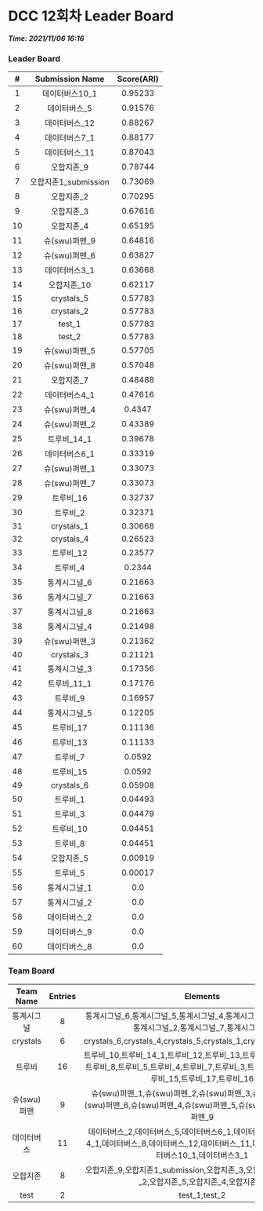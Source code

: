 # DCC 12회차 Leader Board
***Time: 2021/11/06 16:16***

### Leader Board

|#|Submission Name|Score(ARI)|
|:---:|:---:|:---:|
|1|데이터버스10_1|0.95233|
|2|데이터버스_5|0.91576|
|3|데이터버스_12|0.88267|
|4|데이터버스7_1|0.88177|
|5|데이터버스_11|0.87043|
|6|오합지존_9|0.78744|
|7|오합지존1_submission|0.73069|
|8|오합지존_2|0.70295|
|9|오합지존_3|0.67616|
|10|오합지존_4|0.65195|
|11|슈(swu)퍼맨_9|0.64816|
|12|슈(swu)퍼맨_6|0.63827|
|13|데이터버스3_1|0.63668|
|14|오합지존_10|0.62117|
|15|crystals_5|0.57783|
|16|crystals_2|0.57783|
|17|test_1|0.57783|
|18|test_2|0.57783|
|19|슈(swu)퍼맨_5|0.57705|
|20|슈(swu)퍼맨_8|0.57048|
|21|오합지존_7|0.48488|
|22|데이터버스4_1|0.47616|
|23|슈(swu)퍼맨_4|0.4347|
|24|슈(swu)퍼맨_2|0.43389|
|25|트루비_14_1|0.39678|
|26|데이터버스6_1|0.33319|
|27|슈(swu)퍼맨_1|0.33073|
|28|슈(swu)퍼맨_7|0.33073|
|29|트루비_16|0.32737|
|30|트루비_2|0.32371|
|31|crystals_1|0.30668|
|32|crystals_4|0.26523|
|33|트루비_12|0.23577|
|34|트루비_4|0.2344|
|35|통계시그널_6|0.21663|
|36|통계시그널_7|0.21663|
|37|통계시그널_8|0.21663|
|38|통계시그널_4|0.21498|
|39|슈(swu)퍼맨_3|0.21362|
|40|crystals_3|0.21121|
|41|통계시그널_3|0.17356|
|42|트루비_11_1|0.17176|
|43|트루비_9|0.16957|
|44|통계시그널_5|0.12205|
|45|트루비_17|0.11136|
|46|트루비_13|0.11133|
|47|트루비_7|0.0592|
|48|트루비_15|0.0592|
|49|crystals_6|0.05908|
|50|트루비_1|0.04493|
|51|트루비_3|0.04479|
|52|트루비_10|0.04451|
|53|트루비_8|0.04451|
|54|오합지존_5|0.00919|
|55|트루비_5|0.00017|
|56|통계시그널_1|0.0|
|57|통계시그널_2|0.0|
|58|데이터버스_2|0.0|
|59|데이터버스_9|0.0|
|60|데이터버스_8|0.0|

### Team Board

|Team Name|Entries|Elements|
|:---:|:---:|:---:|
|통계시그널|8|통계시그널_6,통계시그널_5,통계시그널_4,통계시그널_1,통계시그널_3,통계시그널_2,통계시그널_7,통계시그널_8|
|crystals|6|crystals_6,crystals_4,crystals_5,crystals_1,crystals_2,crystals_3|
|트루비|16|트루비_10,트루비_14_1,트루비_12,트루비_13,트루비_11_1,트루비_9,트루비_8,트루비_5,트루비_4,트루비_7,트루비_3,트루비_2,트루비_1,트루비_15,트루비_17,트루비_16|
|슈(swu)퍼맨|9|슈(swu)퍼맨_1,슈(swu)퍼맨_2,슈(swu)퍼맨_3,슈(swu)퍼맨_7,슈(swu)퍼맨_6,슈(swu)퍼맨_4,슈(swu)퍼맨_5,슈(swu)퍼맨_8,슈(swu)퍼맨_9|
|데이터버스|11|데이터버스_2,데이터버스_5,데이터버스6_1,데이터버스_9,데이터버스4_1,데이터버스_8,데이터버스_12,데이터버스_11,데이터버스7_1,데이터버스10_1,데이터버스3_1|
|오합지존|8|오합지존_9,오합지존1_submission,오합지존_3,오합지존_10,오합지존_2,오합지존_5,오합지존_4,오합지존_7|
|test|2|test_1,test_2|
